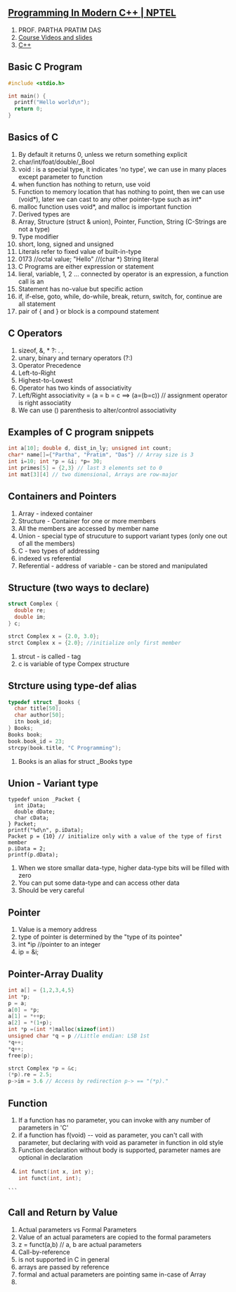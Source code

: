 ## [Programming In Modern C++ | NPTEL](https://onlinecourses.nptel.ac.in/noc24_cs44/preview)
1. PROF. PARTHA PRATIM DAS
2. [Course Videos and slides](http://www.nitttrc.edu.in/nptel/courses/video/106105234/106105234.html)
3. [C++](https://www.youtube.com/watch?v=mMswJnSDepc)

## Basic C Program

```c
#include <stdio.h>

int main() {
  printf("Hello world\n");
  return 0;
}
```

## Basics of C
1. By default it returns 0, unless we return something explicit
2. char/int/foat/double/_Bool
3. void : is a special type, it indicates 'no type', we can use in many places except parameter to function
  1. when function has nothing to return, use void
  2. Function to memory location that has nothing to point, then we can use (void*), later we can cast to any other pointer-type such as int*
  3. malloc function uses void*, and malloc is important function
4. Derived types are
  1. Array, Structure (struct & union), Pointer, Function, String (C-Strings are not a type)
5. Type modifier
  1. short, long, signed and unsigned
6. Literals refer to fixed value of built-in-type
  1. 0173 //octal value; "Hello" //(char *) String literal
7. C Programs are either expression or statement
  1. lieral, variable, 1, 2 ... connected by operator is an expression, a function call is an
8. Statement has no-value but specific action
  1. if, if-else, goto, while, do-while, break, return, switch, for, continue are all statement
  2. pair of { and } or block is a compound statement
    

## C Operators
1. sizeof, &, * ?: . ,
2. unary, binary and ternary operators (?:)
3. Operator Precedence
  1. Left-to-Right
  2. Highest-to-Lowest
3. Operator has two kinds of associativity
4. Left/Right associativity =  (a = b = c ==> (a=(b=c)) // assignment operator is right associatity
5. We can use () parenthesis to alter/control associativity 

  
## Examples of C program snippets
```c
int a[10]; double d, dist_in_ly; unsigned int count;
char* name[]={"Partha", "Pratim", "Das"} // Array size is 3
int i=10; int *p = &i; *p= 30;
int primes[5] = {2,3} // last 3 elements set to 0
int mat[3][4] // two dimensional, Arrays are row-major
```

## Containers and Pointers
1. Array - indexed container
2. Structure - Container for one or more members
  1. All the members are accessed by member name
  2. Union - special type of strucuture to support variant types (only one out of all the members)
3. C - two types of addressing
  1. indexed vs referential
  2. Referential - address of variable - can be stored and manipulated

## Structure (two ways to declare)

```c
struct Complex {
  double re;
  double im;
} c;

strct Complex x = {2.0, 3.0};
strct Complex x = {2.0}; //initialize only first member
```
1. strcut - is called - tag
2. c is variable of type Compex structure

## Strcture using type-def alias
```c
typedef struct _Books {
  char title[50];
  char author[50];
  itn book_id;
} Books;
Books book;
book.book_id = 23;
strcpy(book.title, "C Programming");
```
1. Books is an alias for struct _Books type

## Union - Variant type
```
typedef union _Packet {
  int iData;
  double dDate;
  char cData;
} Packet;
printf("%d\n", p.iData);
Packet p = {10} // initialize only with a value of the type of first member
p.iData = 2;
printf(p.dData);
```
1. When we store smallar data-type, higher data-type bits will be filled with zero
2. You can put some data-type and can access other data
3. Should be very careful

## Pointer
1. Value is a memory address
2. type of pointer is determined by the "type of its pointee"
3. int *ip //pointer to an integer
4. ip = &i;


## Pointer-Array Duality
```c
int a[] = {1,2,3,4,5}
int *p;
p = a;
a[0] = *p;
a[1] = *++p;
a[2] = *(1+p);
int *p =(int *)malloc(sizeof(int))
unsigned char *q = p //Little endian: LSB 1st
*q++;
*q++;
free(p);
```

```c
strct Complex *p = &c;
(*p).re = 2.5;
p->im = 3.6 // Access by redirection p-> == "(*p)."
```
## Function
1. If a function has no parameter, you can invoke with any number of parameters in 'C'
2. if a function has f(void) -- void as parameter, you can't call with parameter, but declaring with void as parameter in function in old style
3. Function declaration without body is supported, parameter names are optional in declaration
  1. ```c
     int funct(int x, int y);
     int funct(int, int);
    ```    

## Call and Return by Value
1. Actual parameters vs Formal Parameters
2. Value of an actual parameters are copied to the formal parameters
3. z = funct(a,b) // a, b are actual parameters
4. Call-by-reference
  1. is not supported in C in general
  2. arrays are passed by reference
  3. formal and actual parameters are pointing same in-case of Array
5.   
